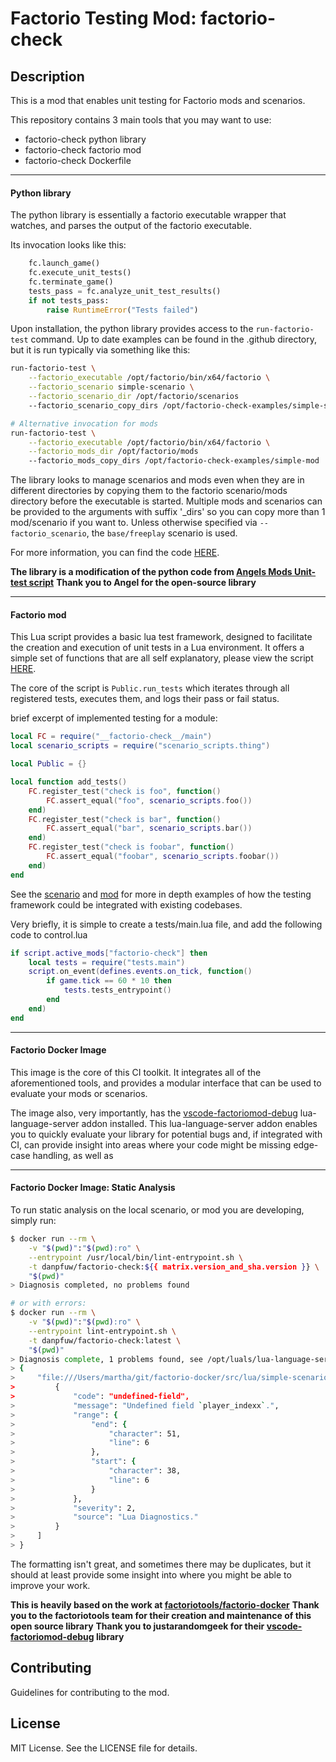 
# Factorio Testing Mod: factorio-check

## Description
This is a mod that enables unit testing for Factorio mods and scenarios.


This repository contains 3 main tools that you may want to use:

* factorio-check python library
* factorio-check factorio mod
* factorio-check Dockerfile

---
#### Python library

The python library is essentially a factorio executable wrapper that watches,
and parses the output of the factorio executable.

Its invocation looks like this:

```python
    fc.launch_game()
    fc.execute_unit_tests()
    fc.terminate_game()
    tests_pass = fc.analyze_unit_test_results()
    if not tests_pass:
        raise RuntimeError("Tests failed")
```

Upon installation, the python library provides access to the `run-factorio-test` command.
Up to date examples can be found in the .github directory, but it is run typically via something like this:
```bash
run-factorio-test \
    --factorio_executable /opt/factorio/bin/x64/factorio \
    --factorio_scenario simple-scenario \
    --factorio_scenario_dir /opt/factorio/scenarios
    --factorio_scenario_copy_dirs /opt/factorio-check-examples/simple-scenario

# Alternative invocation for mods
run-factorio-test \
    --factorio_executable /opt/factorio/bin/x64/factorio \
    --factorio_mods_dir /opt/factorio/mods
    --factorio_mods_copy_dirs /opt/factorio-check-examples/simple-mod
```

The library looks to manage scenarios and mods even when they are in different directories
by copying them to the factorio scenario/mods directory before the executable is started.  Multiple mods
and scenarios can be provided to the arguments with suffix '_dirs' so you can copy more than
1 mod/scenario if you want to.  Unless otherwise specified via `--factorio_scenario`, the `base/freeplay`
scenario is used.

For more information, you can find the code [HERE](src/python/factorio_check).

**The library is a modification of the python code from [Angels Mods Unit-test script](https://github.com/Arch666Angel/mods/blob/master/angelsdev-unit-test/python/factorio_controller.py)**
**Thank you to Angel for the open-source library**

---
#### Factorio mod

This Lua script provides a basic lua test framework, designed to facilitate the creation and execution
of unit tests in a Lua environment. It offers a simple set of functions that are all self explanatory,
please view the script [HERE](src/lua/factorio-check/main.lua).

The core of the script is `Public.run_tests` which iterates through all registered tests, executes
them, and logs their pass or fail status.

brief excerpt of implemented testing for a module:
```lua
local FC = require("__factorio-check__/main")
local scenario_scripts = require("scenario_scripts.thing")

local Public = {}

local function add_tests()
	FC.register_test("check is foo", function()
		FC.assert_equal("foo", scenario_scripts.foo())
	end)
	FC.register_test("check is bar", function()
		FC.assert_equal("bar", scenario_scripts.bar())
	end)
	FC.register_test("check is foobar", function()
		FC.assert_equal("foobar", scenario_scripts.foobar())
	end)
end

```

See the [scenario](src/lua/simple-scenario) and [mod](src/lua/simple-mod) for more in depth examples of how the testing
framework could be integrated with existing codebases.

Very briefly, it is simple to create a tests/main.lua file, and add the following code to control.lua
```lua
if script.active_mods["factorio-check"] then
	local tests = require("tests.main")
	script.on_event(defines.events.on_tick, function()
		if game.tick == 60 * 10 then
			tests.tests_entrypoint()
		end
	end)
end
```

---
#### Factorio Docker Image

This image is the core of this CI toolkit.  It integrates all of the aforementioned tools, and provides a modular interface
that can be used to evaluate your mods or scenarios.


The image also, very importantly, has the [vscode-factoriomod-debug](https://github.com/justarandomgeek/vscode-factoriomod-debug)
lua-language-server addon installed.  This lua-language-server addon enables you to quickly evaluate your library for potential bugs and,
if integrated with CI, can provide insight into areas where your code might be missing edge-case handling, as well as 


---
#### Factorio Docker Image: Static Analysis
To run static analysis on the local scenario, or mod you are developing, simply run:
```bash
$ docker run --rm \
    -v "$(pwd)":"$(pwd):ro" \
    --entrypoint /usr/local/bin/lint-entrypoint.sh \
    -t danpfuw/factorio-check:${{ matrix.version_and_sha.version }} \
    "$(pwd)"
> Diagnosis completed, no problems found

# or with errors:
$ docker run --rm \
    -v "$(pwd)":"$(pwd):ro" \
    --entrypoint lint-entrypoint.sh \
    -t danpfuw/factorio-check:latest \
    "$(pwd)"
> Diagnosis complete, 1 problems found, see /opt/luals/lua-language-server/log/check.json
> {
>     "file:///Users/martha/git/factorio-docker/src/lua/simple-scenario/./control.lua": [
>         {
>             "code": "undefined-field",
>             "message": "Undefined field `player_indexx`.",
>             "range": {
>                 "end": {
>                     "character": 51,
>                     "line": 6
>                 },
>                 "start": {
>                     "character": 38,
>                     "line": 6
>                 }
>             },
>             "severity": 2,
>             "source": "Lua Diagnostics."
>         }
>     ]
> }
```

The formatting isn't great, and sometimes there may be duplicates, but it
should at least provide some insight into where you might be able to improve
your work.

**This is heavily based on the work at [factoriotools/factorio-docker](https://github.com/factoriotools/factorio-docker)**
**Thank you to the factoriotools team for their creation and maintenance of this open source library**
**Thank you to justarandomgeek for their [vscode-factoriomod-debug](https://github.com/justarandomgeek/vscode-factoriomod-debug) library**


## Contributing
Guidelines for contributing to the mod.

## License
MIT License. See the LICENSE file for details.
